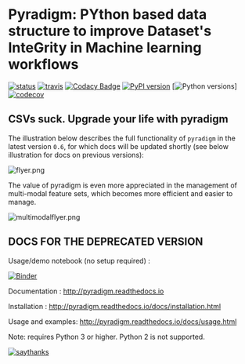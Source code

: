 # Pyradigm: PYthon based data structure to improve Dataset's InteGrity in Machine learning workflows

[![status](http://joss.theoj.org/papers/c5c231486d699bca982ca7ebd9cf32d2/status.svg)](http://joss.theoj.org/papers/c5c231486d699bca982ca7ebd9cf32d2)
[![travis](https://travis-ci.org/raamana/pyradigm.svg?branch=master)](https://travis-ci.org/raamana/pyradigm.svg?branch=master)
[![Codacy Badge](https://api.codacy.com/project/badge/Grade/cffd80f290544e2e824011bfccf35ff8)](https://www.codacy.com/app/raamana/pyradigm?utm_source=github.com&amp;utm_medium=referral&amp;utm_content=raamana/pyradigm&amp;utm_campaign=Badge_Grade)
[![PyPI version](https://badge.fury.io/py/pyradigm.svg)](https://badge.fury.io/py/pyradigm)
[![Python versions](https://img.shields.io/badge/python-3.5%2C%203.6-blue.svg)]
[![codecov](https://codecov.io/gh/raamana/pyradigm/branch/master/graph/badge.svg)](https://codecov.io/gh/raamana/pyradigm)


## CSVs suck. Upgrade your life with pyradigm

The illustration below describes the full functionality of `pyradigm` in the latest version `0.6`, for which docs will be updated shortly (see below illustration for docs on previous versions):

![flyer.png](docs/flyer.png)

The value of pyradigm is even more appreciated in the management of multi-modal feature sets, which becomes more efficient and easier to manage.

![multimodalflyer.png](docs/flyer_multimodal.png)

## DOCS FOR THE DEPRECATED VERSION

Usage/demo notebook (no setup required) :

[![Binder](https://mybinder.org/badge_logo.svg)](https://mybinder.org/v2/gh/raamana/pyradigm/master?filepath=docs%2Fusage.ipynb)


Documentation : http://pyradigm.readthedocs.io

Installation : http://pyradigm.readthedocs.io/docs/installation.html

Usage and examples: http://pyradigm.readthedocs.io/docs/usage.html

Note: requires Python 3 or higher. Python 2 is not supported.


[![saythanks](https://img.shields.io/badge/say-thanks-ff69b4.svg)](https://saythanks.io/to/raamana)

